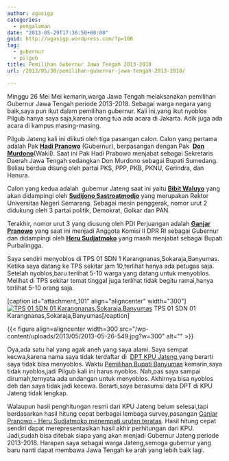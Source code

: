 ```yaml
---
author: agasigp
categories:
  - pengalaman
date: "2013-05-29T17:36:50+00:00"
guid: http://agasigp.wordpress.com/?p=100
tag:
  - gubernur
  - pilgub
title: Pemilihan Gubernur Jawa Tengah 2013-2018
url: /2013/05/30/pemilihan-gubernur-jawa-tengah-2013-2018/

---
```

Minggu 26 Mei Mei kemarin,warga Jawa Tengah melaksanakan pemilihan Gubernur Jawa Tengah periode 2013-2018. Sebagai warga negara yang baik,saya pun ikut dalam pemilihan gubernur. Kali ini,yang ikut nyoblos Pilgub hanya saya saja,karena orang tua ada acara di Jakarta. Adik juga ada acara di kampus masing-masing.

Pilgub Jateng kali ini diikuti oleh tiga pasangan calon. Calon yang pertama adalah Pak [**Hadi Pranowo**](http://www.kpu-jatengprov.go.id/pilgub/?query=calon&kat=content&id_content=2) (Gubernur), berpasangan dengan Pak  [**Don Murdono**](http://www.kpu-jatengprov.go.id/pilgub/?query=calon&kat=content&id_content=2)(Wakil). Saat ini Pak Hadi Prabowo menjabat sebagai Sekretaris Daerah Jawa Tengah sedangkan Don Murdono sebagai Bupati Sumedang. Beliau berdua disung oleh partai PKS, PPP, PKB, PKNU, Gerindra, dan Hanura.

Calon yang kedua adalah  gubernur Jateng saat ini yaitu [**Bibit Waluyo**](http://www.kpu-jatengprov.go.id/pilgub/?query=calon&kat=content&id_content=3) yang akan didampingi oleh [**Sudijono Sastroatmodjo**](http://www.kpu-jatengprov.go.id/pilgub/?query=calon&kat=content&id_content=3) yang merupakan Rektor Universitas Negeri Semarang. Sebagai mesin penggerak, nomor urut 2 didukung oleh 3 partai politik, Demokrat, Golkar dan PAN.

Terakhir, nomor urut 3 yang diusung oleh PDI Perjuangan adalah [**Ganjar Pranowo**](http://www.kpu-jatengprov.go.id/pilgub/?query=calon&kat=content&id_content=1) yang saat ini menjadi Anggota Komisi II DPR RI sebagai Gubernur dan didampingi oleh [**Heru Sudjatmoko**](http://www.kpu-jatengprov.go.id/pilgub/?query=calon&kat=content&id_content=1) yang masih menjabat sebagai Bupati Purbalingga.

Saya sendiri menyoblos di TPS 01 SDN 1 Karangnanas,Sokaraja,Banyumas. Ketika saya datang ke TPS sekitar jam 10,terlihat hanya ada petugas saja. Setelah nyoblos,baru terlihat 5-10 warga yang datang untuk menyoblos. Melihat di TPS sekitar temat tinggal juga terlihat tidak begitu ramai,hanya terlihat 5-10 orang saja.

\[caption id="attachment\_101" align="aligncenter" width="300"\] [![TPS 01 SDN 01 Karangnanas,Sokaraja,Banyumas](/wp-content/uploads/2013/05/2013-05-26-544.jpg?w=300)](/wp-content/uploads/2013/05/2013-05-26-544.jpg) TPS 01 SDN 01 Karangnanas,Sokaraja,Banyumas\[/caption\]

{{< figure align=aligncenter width=300 src="/wp-content/uploads/2013/05/2013-05-26-549.jpg?w=300" alt="" >}}

Oya,ada satu hal yang agak aneh yang saya alami. Saya sempat kecwa,karena nama saya tidak terdaftar di  [DPT KPU Jateng](http://www.kpu-jatengprov.go.id/pilgub/dpt.php),yang berarti saya tidak bisa menyoblos. Waktu [Pemilihan Bupati Banyumas](http://agasigp.wordpress.com/2013/02/20/golput-pilkada-bupati/) kemarin,saya tidak nyoblos,jadi Pilgub kali ini harus nyoblos. Nah,pas saya sampai dirumah,ternyata ada undangan untuk menyoblos. Akhirnya bisa nyoblos deh dan saya tidak jadi kecewa. Berarti,saya berasumsi data DPT di KPU Jateng tidak lengkap.

Walaupun hasil penghitungan resmi dari KPU Jateng belum selesai,tapi berdasarkan hasil hitung cepat berbagai lembaga survey,pasangan [Ganjar Pranowo - Heru Sudjatmoko menempati urutan teratas](https://www.google.com/search?q=hitung+cepat+pilkada+jateng&oq=hitung&aqs=chrome.1.57j59j0l2j62j60.2026j0&sourceid=chrome&ie=UTF-8). Hasil hitung cepat sendiri dapat merepresentasikan hasil akhir perhitungan dari KPU. Jadi,sudah bisa ditebak siapa yang akan menjadi Gubernur Jateng periode 2013-2018. Harapan saya sebagai warga Jateng,semoga gubernur yang baru nanti dapat membawa Jawa Tengah ke arah yang lebih baik lagi.
